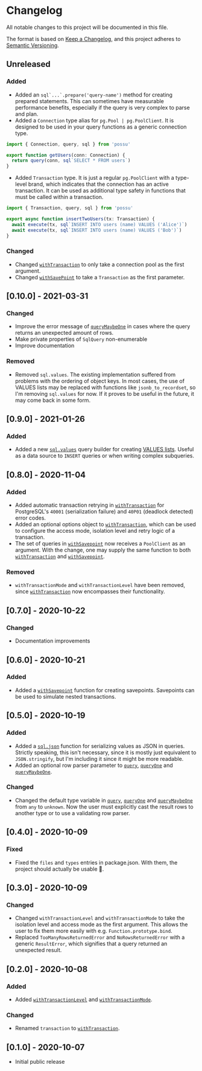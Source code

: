 # Changelog

All notable changes to this project will be documented in this file.

The format is based on [Keep a Changelog](https://keepachangelog.com/en/1.0.0/),
and this project adheres to [Semantic Versioning](https://semver.org/spec/v2.0.0.html).

## Unreleased

### Added

- Added an `` sql`...`.prepare('query-name') `` method for creating prepared statements. This can
  sometimes have measurable performance benefits, especially if the query is very complex to parse and plan.
- Added a `Connection` type alias for `pg.Pool | pg.PoolClient`. It is designed to be used in your query functions as
  a generic connection type.

```typescript
import { Connection, query, sql } from 'possu'

export function getUsers(conn: Connection) {
  return query(conn, sql`SELECT * FROM users`)
}
```

- Added `Transaction` type. It is just a regular `pg.PoolClient` with a type-level brand, which indicates that the
  connection has an active transaction. It can be used as additional type safety in functions that must be called within
  a transaction.

```typescript
import { Transaction, query, sql } from 'possu'

export async function insertTwoUsers(tx: Transaction) {
  await execute(tx, sql`INSERT INTO users (name) VALUES ('Alice')`)
  await execute(tx, sql`INSERT INTO users (name) VALUES ('Bob')`)
}
```

### Changed

- Changed [`withTransaction`](README.md#withtransaction) to only take a connection pool as the first argument.
- Changed [`withSavePoint`](README.me#withSavepoint) to take a `Transaction` as the first parameter.

## [0.10.0] - 2021-03-31

### Changed

- Improve the error message of [`queryMaybeOne`](README.md#queryMaybeOne) in cases where
  the query returns an unexpected amount of rows.
- Make private properties of `SqlQuery` non-enumerable
- Improve documentation

### Removed

- Removed `sql.values`. The existing implementation suffered from problems with the ordering of object keys. In most
  cases, the use of VALUES lists may be replaced with functions like `jsonb_to_recordset`, so I'm removing `sql.values`
  for now. If it proves to be useful in the future, it may come back in some form.

## [0.9.0] - 2021-01-26

### Added

- Added a new [`sql.values`](README.md#values) query builder for creating
  [VALUES lists](https://www.postgresql.org/docs/current/queries-values.html).
  Useful as a data source to `INSERT` queries or when writing complex subqueries.

## [0.8.0] - 2020-11-04

### Added

- Added automatic transaction retrying in
  [`withTransaction`](README.md#withTransaction) for PostgreSQL's `40001`
  (serialization failure) and `40P01` (deadlock detected) error codes.
- Added an optional options object to
  [`withTransaction`](README.md#withTransaction), which can be used to
  configure the access mode, isolation level and retry logic of a transaction.
- The set of queries in [`withSavepoint`](README.md#withSavepoint) now
  receives a `PoolClient` as an argument. With the change, one may supply the
  same function to both [`withTransaction`](README.md#withTransaction) and
  [`withSavepoint`](README.md#withSavepoint).

### Removed

- `withTransactionMode` and `withTransactionLevel` have been removed, since
  [`withTransaction`](README.md#withTransaction) now encompasses
  their functionality.

## [0.7.0] - 2020-10-22

### Changed

- Documentation improvements

## [0.6.0] - 2020-10-21

### Added

- Added a [`withSavepoint`](README.md#withSavepoint) function for creating
  savepoints. Savepoints can be used to simulate nested transactions.

## [0.5.0] - 2020-10-19

### Added

- Added a [`sql.json`](README.md#user-content-sqljson) function for serializing values as JSON in queries.
  Strictly speaking, this isn't necessary, since it is mostly just equivalent
  to `JSON.stringify`, but I'm including it since it might be more readable.
- Added an optional row parser parameter to [`query`](README.md#query),
  [`queryOne`](README.md#queryOne) and [`queryMaybeOne`](README.md#queryMaybeOne).

### Changed

- Changed the default type variable in [`query`](README.md#query),
  [`queryOne`](README.md#queryOne) and
  [`queryMaybeOne`](README.md#queryMaybeOne) from `any` to `unknown`. Now the
  user must explicitly cast the result rows to another type or to use a
  validating row parser.

## [0.4.0] - 2020-10-09

### Fixed

- Fixed the `files` and `types` entries in package.json. With them, the
  project should actually be usable 🙂.

## [0.3.0] - 2020-10-09

### Changed

- Changed `withTransactionLevel` and `withTransactionMode` to take the
  isolation level and access mode as the first argument. This allows the user
  to fix them more easily with e.g. `Function.prototype.bind`.
- Replaced `TooManyRowsReturnedError` and `NoRowsReturnedError` with a generic
  `ResultError`, which signifies that a query returned an unexpected result.

## [0.2.0] - 2020-10-08

### Added

- Added [`withTransactionLevel`](README.md#withTransactionLevel)
  and [`withTransactionMode`](README.md#withTransactionMode).

### Changed

- Renamed `transaction` to [`withTransaction`](README.md#withTransaction).

## [0.1.0] - 2020-10-07

- Initial public release
